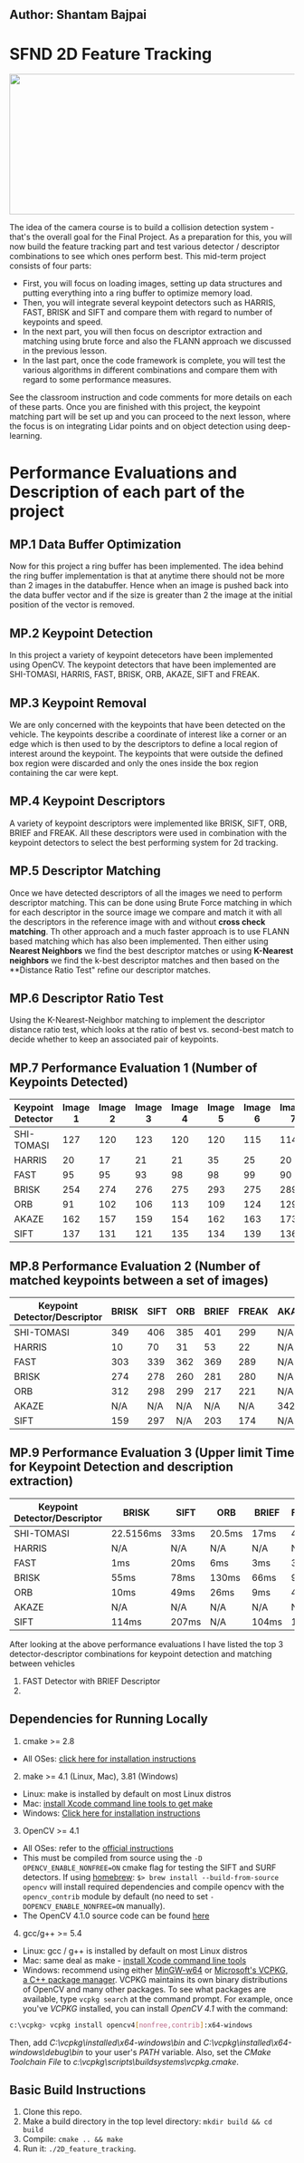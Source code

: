 ## Author: Shantam Bajpai

# SFND 2D Feature Tracking

<img src="images/keypoints.png" width="820" height="248" />

The idea of the camera course is to build a collision detection system - that's the overall goal for the Final Project. As a preparation for this, you will now build the feature tracking part and test various detector / descriptor combinations to see which ones perform best. This mid-term project consists of four parts:

* First, you will focus on loading images, setting up data structures and putting everything into a ring buffer to optimize memory load. 
* Then, you will integrate several keypoint detectors such as HARRIS, FAST, BRISK and SIFT and compare them with regard to number of keypoints and speed. 
* In the next part, you will then focus on descriptor extraction and matching using brute force and also the FLANN approach we discussed in the previous lesson. 
* In the last part, once the code framework is complete, you will test the various algorithms in different combinations and compare them with regard to some performance measures. 

See the classroom instruction and code comments for more details on each of these parts. Once you are finished with this project, the keypoint matching part will be set up and you can proceed to the next lesson, where the focus is on integrating Lidar points and on object detection using deep-learning. 

# Performance Evaluations and Description of each part of the project 

## MP.1 Data Buffer Optimization
Now for this project a ring buffer has been implemented. The idea behind the ring buffer implementation is that at anytime there should not be more than 2 images in the databuffer. Hence when an image is pushed back into the data buffer vector and if the size is greater than 2 the image at the initial position of the vector is removed.

## MP.2 Keypoint Detection
In this project a variety of keypoint detecetors have been implemented using OpenCV. The keypoint detectors that have been implemented are SHI-TOMASI, HARRIS, FAST, BRISK, ORB, AKAZE, SIFT and FREAK.

## MP.3 Keypoint Removal
We are only concerned with the keypoints that have been detected on the vehicle. The keypoints describe a coordinate of interest like a corner or an edge which is then used to by the descriptors to define a local region of interest around the keypoint. The keypoints that were outside the defined box region were discarded and only the ones inside the box region containing the car were kept.

## MP.4 Keypoint Descriptors
A variety of keypoint descriptors were implemented like BRISK, SIFT, ORB, BRIEF and FREAK. All these descriptors were used in combination with the keypoint detectors to select the best performing system for 2d tracking.

## MP.5 Descriptor Matching
Once we have detected descriptors of all the images we need to perform descriptor matching. This can be done using Brute Force matching in which for each descriptor in the source image we compare and match it with all the descriptors in the reference image with and without **cross check matching**. Th other approach and a much faster approach is to use FLANN based matching which has also been implemented. Then either using **Nearest Neighbors** we find the best descriptor matches or using **K-Nearest neighbors** we find the k-best descriptor matches and then based on the **Distance Ratio Test" refine our descriptor matches.

## MP.6 Descriptor Ratio Test
Using the K-Nearest-Neighbor matching to implement the descriptor distance ratio test, which looks at the ratio of best vs. second-best match to decide whether to keep an associated pair of keypoints.

## MP.7 Performance Evaluation 1 (Number of Keypoints Detected)

| Keypoint Detector | Image 1 | Image 2 | Image 3 | Image 4 | Image 5 | Image 6 | Image 7 | Image 8 | Image 9 | Image 10 | Neighborhood size |
| ---- | ---- | ---- | ---- | ---- | ---- | ---- | ---- | ---- | ---- | ---- | ---- |
| SHI-TOMASI | 127 | 120 | 123 | 120 | 120 | 115 | 114 | 125 | 112 | 113 | 128x50 | 
| HARRIS | 20 | 17 | 21 | 21 | 35 | 25 | 20 | N/A | N/A | N/A | 128x35 |
| FAST | 95 | 95 | 93 | 98 | 98 | 99 | 90 | 92 | 101 | 95 | 128x50 |
| BRISK | 254 | 274 | 276 | 275 | 293 | 275 | 289 | 268 | 260 | 250 | 128x50 |
| ORB | 91 | 102 | 106 | 113 | 109 | 124 | 129 | 127 | 124 | 125 | 128x50 |
| AKAZE | 162 | 157 | 159 | 154 | 162 | 163 | 173 | 175 | 175 | 175 | 128x50 |
| SIFT | 137 | 131 | 121 | 135 | 134 | 139 | 136 | 147 | 156 | 135 | 128x51 |

## MP.8 Performance Evaluation 2 (Number of matched keypoints between a set of images)

| Keypoint Detector/Descriptor | BRISK | SIFT | ORB | BRIEF | FREAK | AKAZE |
| ---- | ---- | ---- | ---- | ---- | ---- | ---- | 
| SHI-TOMASI | 349 | 406 | 385 | 401 | 299 | N/A |
| HARRIS | 10 | 70 | 31 | 53 | 22 | N/A |
| FAST | 303 | 339 | 362 | 369 | 289 | N/A |
| BRISK | 274 | 278 | 260 | 281 | 280 | N/A |
| ORB | 312 | 298 | 299 | 217 | 221 | N/A |
| AKAZE | N/A | N/A | N/A | N/A | N/A | 342 |
| SIFT | 159 | 297 | N/A | 203 | 174 | N/A |

## MP.9 Performance Evaluation 3 (Upper limit Time for Keypoint Detection and description extraction)

| Keypoint Detector/Descriptor | BRISK | SIFT | ORB | BRIEF | FREAK | AKAZE |
| ---- | ---- | ---- | ---- | ---- | ---- | ---- | 
| SHI-TOMASI | 22.5156ms | 33ms | 20.5ms | 17ms | 46ms | N/A |
| HARRIS | N/A | N/A | N/A | N/A | N/A | N/A |
| FAST | 1ms | 20ms  | 6ms | 3ms | 36ms | N/A |
| BRISK | 55ms | 78ms | 130ms | 66ms | 92ms | N/A |
| ORB | 10ms | 49ms | 26ms | 9ms | 49ms | N/A |
| AKAZE | N/A | N/A | N/A | N/A | N/A | 212ms |
| SIFT | 114ms | 207ms | N/A | 104ms | 162ms | N/A |

After looking at the above performance evaluations I have listed the top 3 detector-descriptor combinations for keypoint detection and matching between vehicles
1. FAST Detector with BRIEF Descriptor
2. 
## Dependencies for Running Locally
1. cmake >= 2.8
 * All OSes: [click here for installation instructions](https://cmake.org/install/)

2. make >= 4.1 (Linux, Mac), 3.81 (Windows)
 * Linux: make is installed by default on most Linux distros
 * Mac: [install Xcode command line tools to get make](https://developer.apple.com/xcode/features/)
 * Windows: [Click here for installation instructions](http://gnuwin32.sourceforge.net/packages/make.htm)

3. OpenCV >= 4.1
 * All OSes: refer to the [official instructions](https://docs.opencv.org/master/df/d65/tutorial_table_of_content_introduction.html)
 * This must be compiled from source using the `-D OPENCV_ENABLE_NONFREE=ON` cmake flag for testing the SIFT and SURF detectors. If using [homebrew](https://brew.sh/): `$> brew install --build-from-source opencv` will install required dependencies and compile opencv with the `opencv_contrib` module by default (no need to set `-DOPENCV_ENABLE_NONFREE=ON` manually). 
 * The OpenCV 4.1.0 source code can be found [here](https://github.com/opencv/opencv/tree/4.1.0)

4. gcc/g++ >= 5.4
  * Linux: gcc / g++ is installed by default on most Linux distros
  * Mac: same deal as make - [install Xcode command line tools](https://developer.apple.com/xcode/features/)
  * Windows: recommend using either [MinGW-w64](http://mingw-w64.org/doku.php/start) or [Microsoft's VCPKG, a C++ package manager](https://docs.microsoft.com/en-us/cpp/build/install-vcpkg?view=msvc-160&tabs=windows). VCPKG maintains its own binary distributions of OpenCV and many other packages. To see what packages are available, type `vcpkg search` at the command prompt. For example, once you've _VCPKG_ installed, you can install _OpenCV 4.1_ with the command:
```bash
c:\vcpkg> vcpkg install opencv4[nonfree,contrib]:x64-windows
```
Then, add *C:\vcpkg\installed\x64-windows\bin* and *C:\vcpkg\installed\x64-windows\debug\bin* to your user's _PATH_ variable. Also, set the _CMake Toolchain File_ to *c:\vcpkg\scripts\buildsystems\vcpkg.cmake*.


## Basic Build Instructions

1. Clone this repo.
2. Make a build directory in the top level directory: `mkdir build && cd build`
3. Compile: `cmake .. && make`
4. Run it: `./2D_feature_tracking`.
